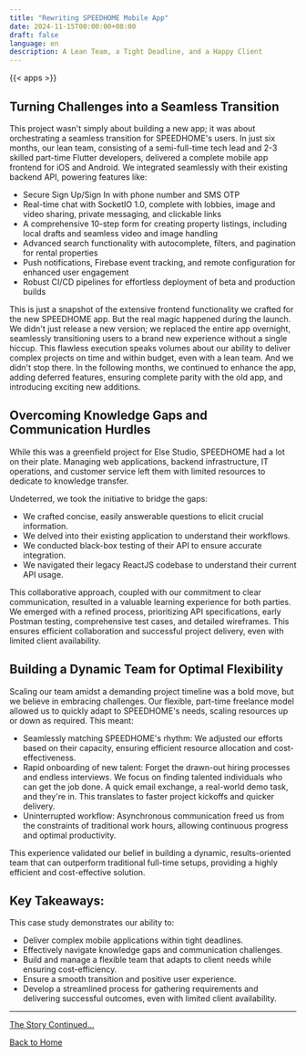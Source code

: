 ```yaml
---
title: "Rewriting SPEEDHOME Mobile App"
date: 2024-11-15T00:00:00+08:00
draft: false
language: en
description: A Lean Team, a Tight Deadline, and a Happy Client
---
```


{{< apps  >}}

## Turning Challenges into a Seamless Transition

This project wasn't simply about building a new app; it was about orchestrating a seamless transition for SPEEDHOME's users. In just six months, our lean team, consisting of a semi-full-time tech lead and 2-3 skilled part-time Flutter developers, delivered a complete mobile app frontend for iOS and Android.  We integrated seamlessly with their existing backend API, powering features like:

*   Secure Sign Up/Sign In with phone number and SMS OTP
*   Real-time chat with SocketIO 1.0, complete with lobbies, image and video sharing, private messaging, and clickable links
*   A comprehensive 10-step form for creating property listings, including local drafts and seamless video and image handling
*   Advanced search functionality with autocomplete, filters, and pagination for rental properties
*   Push notifications, Firebase event tracking, and remote configuration for enhanced user engagement
*   Robust CI/CD pipelines for effortless deployment of beta and production builds

This is just a snapshot of the extensive frontend functionality we crafted for the new SPEEDHOME app.  But the real magic happened during the launch. We didn't just release a new version; we replaced the entire app overnight, seamlessly transitioning users to a brand new experience without a single hiccup. This flawless execution speaks volumes about our ability to deliver complex projects on time and within budget, even with a lean team. And we didn't stop there. In the following months, we continued to enhance the app, adding deferred features, ensuring complete parity with the old app, and introducing exciting new additions.


## Overcoming Knowledge Gaps and Communication Hurdles

While this was a greenfield project for Else Studio, SPEEDHOME had a lot on their plate. Managing web applications, backend infrastructure, IT operations, and customer service left them with limited resources to dedicate to knowledge transfer.

Undeterred, we took the initiative to bridge the gaps:

*   We crafted concise, easily answerable questions to elicit crucial information.
*   We delved into their existing application to understand their workflows.
*   We conducted black-box testing of their API to ensure accurate integration.
*   We navigated their legacy ReactJS codebase to understand their current API usage.

This collaborative approach, coupled with our commitment to clear communication, resulted in a valuable learning experience for both parties. We emerged with a refined process, prioritizing API specifications, early Postman testing, comprehensive test cases, and detailed wireframes. This ensures efficient collaboration and successful project delivery, even with limited client availability.


## Building a Dynamic Team for Optimal Flexibility

Scaling our team amidst a demanding project timeline was a bold move, but we believe in embracing challenges. Our flexible, part-time freelance model allowed us to quickly adapt to SPEEDHOME's needs, scaling resources up or down as required. This meant:

*   Seamlessly matching SPEEDHOME's rhythm: We adjusted our efforts based on their capacity, ensuring efficient resource allocation and cost-effectiveness.
*   Rapid onboarding of new talent:  Forget the drawn-out hiring processes and endless interviews. We focus on finding talented individuals who can get the job done. A quick email exchange, a real-world demo task, and they're in. This translates to faster project kickoffs and quicker delivery.
*   Uninterrupted workflow: Asynchronous communication freed us from the constraints of traditional work hours, allowing continuous progress and optimal productivity.

This experience validated our belief in building a dynamic, results-oriented team that can outperform traditional full-time setups, providing a highly efficient and cost-effective solution.


## Key Takeaways:

This case study demonstrates our ability to:

*   Deliver complex mobile applications within tight deadlines.
*   Effectively navigate knowledge gaps and communication challenges.
*   Build and manage a flexible team that adapts to client needs while ensuring cost-efficiency.
*   Ensure a smooth transition and positive user experience.
*   Develop a streamlined process for gathering requirements and delivering successful outcomes, even with limited client availability.

---

[The Story Continued...](/zd-plus)

[Back to Home](/)
